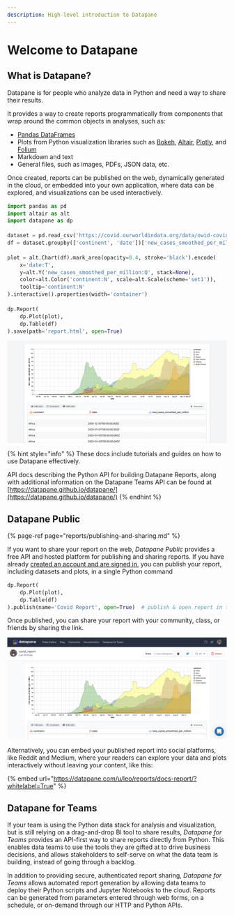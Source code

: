 ```yaml
---
description: High-level introduction to Datapane
---
```


# Welcome to Datapane

## What is Datapane?

Datapane is for people who analyze data in Python and need a way to share their results.

It provides a way to create reports programmatically from components that wrap around the common objects in analyses, such as:

* [Pandas DataFrames](https://pandas.pydata.org/)
* Plots from Python visualization libraries such as [Bokeh](https://bokeh.org/), [Altair](https://altair-viz.github.io/), [Plotly](https://plotly.com/python/), and [Folium](https://python-visualization.github.io/folium/quickstart.html)
* Markdown and text
* General files, such as images, PDFs, JSON data, etc.

Once created, reports can be published on the web, dynamically generated in the cloud, or embedded into your own application, where data can be explored, and visualizations can be used interactively.

```python
import pandas as pd
import altair as alt
import datapane as dp

dataset = pd.read_csv('https://covid.ourworldindata.org/data/owid-covid-data.csv')
df = dataset.groupby(['continent', 'date'])['new_cases_smoothed_per_million'].mean().reset_index()

plot = alt.Chart(df).mark_area(opacity=0.4, stroke='black').encode(
    x='date:T',
    y=alt.Y('new_cases_smoothed_per_million:Q', stack=None),
    color=alt.Color('continent:N', scale=alt.Scale(scheme='set1')),
    tooltip='continent:N'
).interactive().properties(width='container')

dp.Report(
    dp.Plot(plot), 
    dp.Table(df)
).save(path='report.html', open=True)

```

![An HTML report](.gitbook/assets/image%20%28101%29.png)

{% hint style="info" %}
These docs include tutorials and guides on how to use Datapane effectively. 

API docs describing the Python API for building Datapane Reports, along with additional information on the Datapane Teams API can be found at [https://datapane.github.io/datapane/](https://datapane.github.io/datapane/)
{% endhint %}

## Datapane Public

{% page-ref page="reports/publishing-and-sharing.md" %}

If you want to share your report on the web, _Datapane Public_ provides a free API and hosted platform for publishing and sharing reports. If you have already [created an account and are signed in](tut-getting-started.md#authentication), you can publish your report, including datasets and plots, in a single Python command

```python
dp.Report(
    dp.Plot(plot), 
    dp.Table(df)
).publish(name='Covid Report', open=True)  # publish & open report in the browser
```

Once published, you can share your report with your community, class, or friends by sharing the link.

![](.gitbook/assets/image%20%28102%29.png)

Alternatively, you can embed your published report into social platforms, like Reddit and Medium, where your readers can explore your data and plots interactively without leaving your content, like this:

{% embed url="https://datapane.com/u/leo/reports/docs-report/?whitelabel=True" %}

## Datapane for Teams

If your team is using the Python data stack for analysis and visualization, but is still relying on a drag-and-drop BI tool to share results, _Datapane for Teams_ provides an API-first way to share reports directly from Python. This enables data teams to use the tools they are gifted at to drive business decisions, and allows stakeholders to self-serve on what the data team is building, instead of going through a backlog.

In addition to providing secure, authenticated report sharing, _Datapane for Teams_ allows automated report generation by allowing data teams to deploy their Python scripts and Jupyter Notebooks to the cloud. Reports can be generated from parameters entered through web forms, on a schedule, or on-demand through our HTTP and Python APIs.

